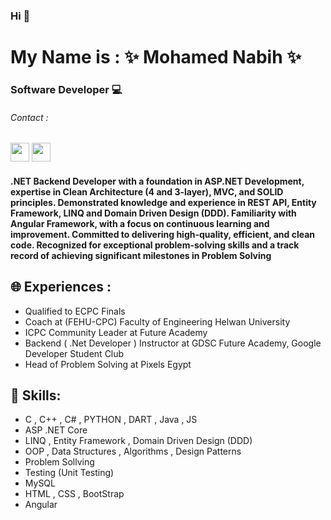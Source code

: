 ### Hi 👋
# My Name is : ✨ Mohamed Nabih ✨
### Software Developer 💻
###### Contact :
[<img src="https://cdn-icons-png.flaticon.com/128/3536/3536505.png" width="30" height="30"/>](https://www.linkedin.com/in/muhammad-nabih-b272a71ba/)      [<img src="https://cdn-icons-png.flaticon.com/128/5968/5968534.png" width="30" height="30"/>](mailto:Mohammed.nabih68@gmail.com)

#### .NET Backend Developer with a foundation in ASP.NET Development, expertise in Clean Architecture (4 and 3-layer), MVC, and SOLID principles. Demonstrated knowledge and experience in REST API, Entity Framework, LINQ and Domain Driven Design (DDD). Familiarity with Angular Framework, with a focus on continuous learning and improvement. Committed to delivering high-quality, efficient, and clean code. Recognized for exceptional problem-solving skills and a track record of achieving significant milestones in Problem Solving

## 🌐 Experiences :
- Qualified to ECPC Finals
- Coach at (FEHU-CPC) Faculty of Engineering Helwan University
- ICPC Community Leader at Future Academy
- Backend ( .Net Developer ) Instructor at GDSC Future Academy, Google Developer Student Club
- Head of Problem Solving at Pixels Egypt

  
## 🤖 Skills: 
-  C , C++ , C# , PYTHON , DART , Java , JS   
- ASP .NET Core
- LINQ , Entity Framework ,	Domain Driven Design (DDD)
- OOP , Data Structures , Algorithms ,	Design Patterns
- Problem Sollving
- Testing (Unit Testing)
- MySQL  
- HTML , CSS , BootStrap
- Angular 

 

<!--
**Muhammed-Nabih/Muhammed-Nabih** is a ✨ _special_ ✨ repository because its `README.md` (this file) appears on your GitHub profile.

Here are some ideas to get you started:

- 🔭 I’m currently working on ...
- 🌱 I’m currently learning ...
- 👯 I’m looking to collaborate on ...
- 🤔 I’m looking for help with ...
- 💬 Ask me about ...
- 📫 How to reach me: ...
- 😄 Pronouns: ...
- ⚡ Fun fact: ...
-->

